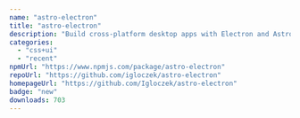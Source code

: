 ```yaml
---
name: "astro-electron"
title: "astro-electron"
description: "Build cross-platform desktop apps with Electron and Astro"
categories:
  - "css+ui"
  - "recent"
npmUrl: "https://www.npmjs.com/package/astro-electron"
repoUrl: "https://github.com/igloczek/astro-electron"
homepageUrl: "https://github.com/Igloczek/astro-electron"
badge: "new"
downloads: 703
---
```

